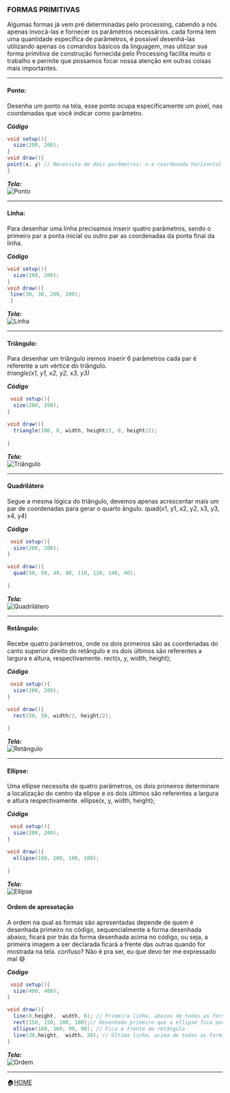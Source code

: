###  FORMAS PRIMITIVAS

Algumas formas já vem pré determinadas pelo processing, cabendo a nós apenas invocá-las e fornecer os parâmetros necessários. cada forma tem uma quantidade específica de parâmetros, é possível desenhá-las utilizando apenas os comandos básicos da linguagem, mas utilizar sua forma primitiva de construção fornecida pelo Processing facilita muito o trabalho e permite que possamos focar nossa atenção em outras coisas mais importantes.

______

#### Ponto:
Desenha um ponto na tela, esse ponto ocupa especificamente um pixel, nas coordenadas que você indicar como parâmetro.

***Código***
```Java
void setup(){
  size(200, 200);
}
void draw(){
point(x, y) // Necessita de dois parâmetros: o x coordenada horizontal e y a coordenada vertical 
}
```
***Tela:***<br>
![Ponto](https://github.com/Evaldo-comp/Processing/blob/master/Java/Exemplos/intro/ponto/point.png)

______

#### Linha:

Para desenhar uma linha precisamos inserir quatro parâmetros, sendo o primeiro par a ponta inicial ou outro par as coordenadas da ponta final da linha.

***Código***
```Java
void setup(){
  size(200, 200);
}
void draw(){
 line(30, 30, 200, 200);
 }
```
***Tela:***<br>
![Linha](https://github.com/Evaldo-comp/Processing/blob/master/Java/Exemplos/intro/line/line.png)

______

#### Triângulo:
Para desenhar um triângulo iremos inserir 6 parâmetros cada par é referente a um vértice do triângulo.<br> 
*triangle(x1, y1, x2, y2, x3, y3)*

***Código***
```Java
 void setup(){
  size(200, 200);
}

void draw(){
  triangle(100, 0, width, height/2, 0, height/2);
  
}
```
***Tela:***<br>
![Triângulo](https://github.com/Evaldo-comp/Processing/blob/master/Java/Exemplos/intro/triangle/triangulo.png)


______


#### Quadrilátero
Segue a mesma lógica do triângulo, devemos apenas acrescentar mais um par de coordenadas para gerar o quarto ângulo.
quad(x1, y1, x2, y2, x3, y3, x4, y4)

***Código***
```Java
 void setup(){
  size(200, 200);
}

void draw(){
  quad(50, 50, 40, 80, 110, 120, 140, 40);
  
}
```
***Tela:***<br>
![Quadrilátero](https://github.com/Evaldo-comp/Processing/blob/master/Java/Exemplos/intro/quadrilatero/quad.png)


______


#### Retângulo:
Recebe quatro parâmetros, onde os dois primeiros são as coordenadas do canto superior direito do retângulo e os dois últimos são referentes a largura e altura, respectivamente.
rect(x, y, width, height);

***Código***
```Java
 void setup(){
  size(200, 200);
}

void draw(){
  rect(50, 50, width/2, height/2);
  
}
```
***Tela:***<br>
![Retângulo](https://github.com/Evaldo-comp/Processing/blob/master/Java/Exemplos/intro/rect/rect.png)


______


#### Ellipse:
Uma ellipse necessita de quatro parâmetros, os dois primeiros determinam a localização do centro da elipse e os dois últimos são referentes a largura e altura respectivamente.
ellipse(x, y, width, height);

***Código***
```Java
 void setup(){
  size(200, 200);
}

void draw(){
  ellipse(100, 100, 100, 100);
  
}
```
***Tela:***<br>
![Ellipse](https://github.com/Evaldo-comp/Processing/blob/master/Java/Exemplos/intro/ellipse/ellipse.png)

#### Ordem de apresetação
A ordem na qual as formas são apresentadas depende de quem é desenhada primeiro no código, sequencialmente a forma desenhada abaixo, ficará por trás da forma desenhada acima no código, ou seja, a primeira imagem a ser declarada ficará a frente das outras quando for mostrada na tela. confuso? Não é pra ser, eu que devo ter me expressado mal :smile:

***Código***
```Java
 void setup(){
  size(400, 400);
}

void draw(){
  line(0,height,  width, 0); // Primeira linha, abaixo de todas as formas posteriores
  rect(150, 150, 100, 100);// Desenhado primeiro que a ellipse fica por trás da mesma
  ellipse(160, 160, 90, 90); // Fica a frente do retângulo
  line(30,height,  width, 30); // Última linha, acima de todas as formas anteriores
}

```
***Tela:***<br>
![Ordem](https://github.com/Evaldo-comp/Processing/blob/master/Java/Exemplos/intro/ordem_desenho/ordem.png)






______
:house:[HOME](https://github.com/Evaldo-comp/Processing)





















